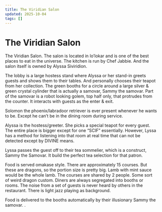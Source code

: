```yaml
---
title: The Viridian Salon
updated: 2025-10-04
tags: []
---
```


# The Viridian Salon

The Viridian Salon. The salon is located in Io’lokar and is one of the best places to eat in the universe. The kitchen is run by Chef Jabbie. And the salon itself is owned by Alyssa Siviridion.

The lobby is a large hostess stand where Alyssa or her stand-in greets guests and shows them to their tables. And personally chooses their teapot from her collection. The green booths for a circle around a large silver & green crystal cylinder that is actually a samovar, Sammy the samovar. Part of the samovar is a robot looking golem, top half only, that protrudes from the counter. It interacts with guests as the enter & exit.

Solomon the phoenix/labradoor retriever is ever present whenever he wants to be. Except he can’t be in the dining room during service.

Alyssa is the hostess/greeter. She picks a special teapot for every guest. The entire place is bigger except for one
“SCIF” essentially. However, Lyssa has a method for listening into that room at real time that can not be detected except by DIVINE means.

Lyssa passes the guest off to their tea sommelier, which is a construct, Sammy the Samovar. It build the perfect tea selection for that patron.

Food is served omakase style. There are approximately 15 courses. But these are dragons, so the portion size is pretty big. Lamb with mint sauce would be the whole lamb. The courses are shared by 2 people. Some sort of weird dragon custom. Diners are always segregated into booths or rooms. The noise from a set of guests is never heard by others in the restaurant. There is light jazz playing as background.

Food is delivered to the booths  automatically by their illusionary Sammy the samovar. .
